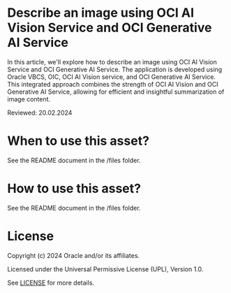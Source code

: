 # Describe an image using OCI AI Vision Service and OCI Generative AI Service
 
In this article, we'll explore how to describe an image using OCI AI Vision Service and OCI Generative AI Service.
The application is developed using Oracle VBCS, OIC, OCI AI Vision service, and OCI Generative AI Service.
This integrated approach combines the strength of OCI AI Vision and OCI Generative AI Service, allowing for efficient and insightful summarization of image content.   

Reviewed: 20.02.2024
 
# When to use this asset?
 
See the README document in the /files folder.
 
# How to use this asset?
 
See the README document in the /files folder.
 
# License
 
Copyright (c) 2024 Oracle and/or its affiliates.
 
Licensed under the Universal Permissive License (UPL), Version 1.0.
 
See [LICENSE](https://github.com/oracle-devrel/technology-engineering/blob/main/LICENSE) for more details.
